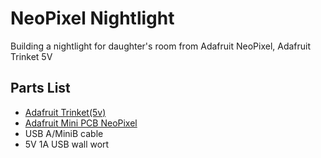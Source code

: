 # NeoPixel Nightlight

Building a nightlight for daughter's room from Adafruit NeoPixel, Adafruit Trinket 5V

## Parts List

- [Adafruit Trinket(5v)](https://www.adafruit.com/product/1501)
- [Adafruit Mini PCB NeoPixel](https://www.adafruit.com/products/1612)
- USB A/MiniB cable
- 5V 1A USB wall wort
